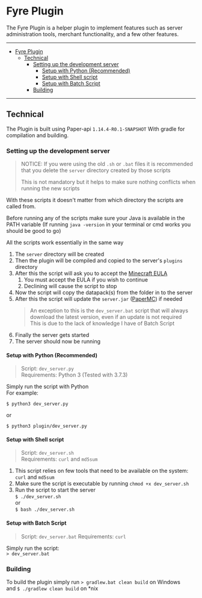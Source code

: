 # Fyre Plugin

The Fyre Plugin is a helper plugin to implement features such as server
administration tools, merchant functionality, and a few other features.

---

- [Fyre Plugin](#fyre-plugin)
	- [Technical](#technical)
		- [Setting up the development server](#setting-up-the-development-server)
		    - [Setup with Python (Recommended)](#setup-with-python-recommended)
		    - [Setup with Shell script](#setup-with-shell-script)
		    - [Setup with Batch Script](#setup-with-batch-script)
        - [Building](#building)

---

## Technical

The Plugin is built using Paper-api `1.14.4-R0.1-SNAPSHOT`
With gradle for compilation and building.

### Setting up the development server

> NOTICE: If you were using the old `.sh` or `.bat` files it is recommended that you delete the `server` directory created by those scripts
> 
> This is not mandatory but it helps to make sure nothing conflicts when running the new scripts

With these scripts it doesn't matter from which directory the scripts are called from.

Before running any of the scripts make sure your Java is available in the PATH variable
(If running `java -version` in your terminal or cmd works you should be good to go)

All the scripts work essentially in the same way

1. The `server` directory will be created
2. Then the plugin will be compiled and copied to the server's `plugins` directory
3. After this the script will ask you to accept the [Minecraft EULA](https://account.mojang.com/documents/minecraft_eula)
    1. You must accept the EULA if you wish to continue
    2. Declining will cause the script to stop
4. Now the script will copy the datapack(s) from the folder in to the server
5. After this the script will update the `server.jar` ([PaperMC](https://papermc.io)) if needed
    > An exception to this is the `dev_server.bat` script that will always download the latest version, even if an update is not required  
    This is due to the lack of knowledge I have of Batch Script
6. Finally the server gets started
7. The server should now be running

#### Setup with Python (Recommended)

> Script: `dev_server.py`  
> Requirements: Python 3 (Tested with 3.7.3)

Simply run the script with Python  
For example:

```$ python3 dev_server.py```

or

```$ python3 plugin/dev_server.py```


#### Setup with Shell script

> Script: `dev_server.sh`  
> Requirements: `curl` and `md5sum`

1. This script relies on few tools that need to be available on the system: `curl` and `md5sum`
2. Make sure the script is executable by running `chmod +x dev_server.sh`
3. Run the script to start the server  
   ```$ ./dev_server.sh```  
   or  
   ```$ bash ./dev_server.sh```

#### Setup with Batch Script

> Script: `dev_server.bat`
> Requirements: `curl`

Simply run the script:  
```> dev_server.bat```

### Building

To build the plugin simply run `> gradlew.bat clean build` on Windows  
and `$ ./gradlew clean build` on *nix
